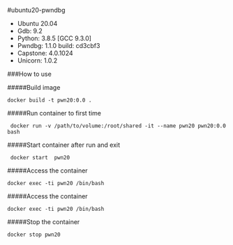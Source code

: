 #ubuntu20-pwndbg

- Ubuntu 20.04
- Gdb:      9.2
- Python:   3.8.5 [GCC 9.3.0]
- Pwndbg:   1.1.0 build: cd3cbf3
- Capstone: 4.0.1024
- Unicorn:  1.0.2

###How to use

#####Build image
```
docker build -t pwn20:0.0 .
```
 #####Run container to first time
```
 docker run -v /path/to/volume:/root/shared -it --name pwn20 pwn20:0.0 bash
```
 #####Start container after run and exit
```
 docker start  pwn20
```
 #####Access the container
```
docker exec -ti pwn20 /bin/bash
```
 #####Access the container
```
docker exec -ti pwn20 /bin/bash
```
 #####Stop the container
```
docker stop pwn20
```
